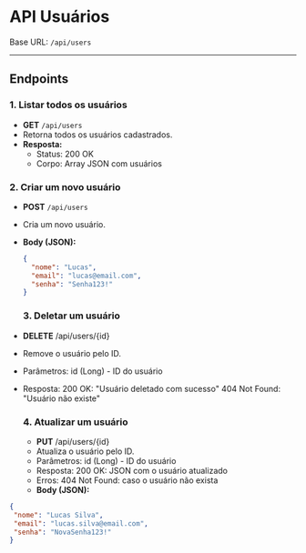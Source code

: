# API Usuários

Base URL: `/api/users`

---

## Endpoints

### 1. Listar todos os usuários

- **GET** `/api/users`
- Retorna todos os usuários cadastrados.
- **Resposta:**
  - Status: 200 OK
  - Corpo: Array JSON com usuários

### 2. Criar um novo usuário

- **POST** `/api/users`
- Cria um novo usuário.
- **Body (JSON):**

  ```json
  {
    "nome": "Lucas",
    "email": "lucas@email.com",
    "senha": "Senha123!"
  }
  ```
  ### 3. Deletar um usuário

- **DELETE** /api/users/{id}
- Remove o usuário pelo ID.
- Parâmetros: id (Long) - ID do usuário
- Resposta: 200 OK: "Usuário deletado com sucesso" 404 Not Found: "Usuário não existe"

  ### 4. Atualizar um usuário
  
  - **PUT** /api/users/{id}
  - Atualiza o usuário pelo ID.
  - Parâmetros: id (Long) - ID do usuário
  - Resposta: 200 OK: JSON com o usuário atualizado
  - Erros: 404 Not Found: caso o usuário não exista
  - **Body (JSON):**

 ```json
{
  "nome": "Lucas Silva",
  "email": "lucas.silva@email.com",
  "senha": "NovaSenha123!"
}



  
